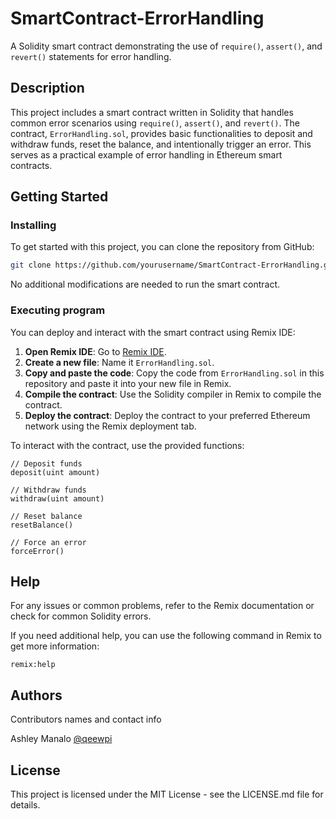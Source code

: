# SmartContract-ErrorHandling

A Solidity smart contract demonstrating the use of `require()`, `assert()`, and `revert()` statements for error handling.

## Description

This project includes a smart contract written in Solidity that handles common error scenarios using `require()`, `assert()`, and `revert()`. The contract, `ErrorHandling.sol`, provides basic functionalities to deposit and withdraw funds, reset the balance, and intentionally trigger an error. This serves as a practical example of error handling in Ethereum smart contracts.

## Getting Started

### Installing

To get started with this project, you can clone the repository from GitHub:

```sh
git clone https://github.com/yourusername/SmartContract-ErrorHandling.git
```

No additional modifications are needed to run the smart contract.

### Executing program

You can deploy and interact with the smart contract using Remix IDE:

1. **Open Remix IDE**: Go to [Remix IDE](https://remix.ethereum.org/).
2. **Create a new file**: Name it `ErrorHandling.sol`.
3. **Copy and paste the code**: Copy the code from `ErrorHandling.sol` in this repository and paste it into your new file in Remix.
4. **Compile the contract**: Use the Solidity compiler in Remix to compile the contract.
5. **Deploy the contract**: Deploy the contract to your preferred Ethereum network using the Remix deployment tab.

To interact with the contract, use the provided functions:

```solidity
// Deposit funds
deposit(uint amount)

// Withdraw funds
withdraw(uint amount)

// Reset balance
resetBalance()

// Force an error
forceError()
```

## Help

For any issues or common problems, refer to the Remix documentation or check for common Solidity errors.

If you need additional help, you can use the following command in Remix to get more information:

```
remix:help
```

## Authors

Contributors names and contact info

Ashley Manalo
[@qeewpi](https://github.com/qeewpi)

## License

This project is licensed under the MIT License - see the LICENSE.md file for details.
